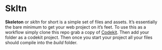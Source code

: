 # Skltn

**Skeleton** or *skltn* for short is a simple set of files and assets. It’s essentially the bare minimum to get your web project on it’s feet. To use this as a workflow simply clone this repo grab a copy of [Codekit](http://incident57.com/codekit/). Then add your folder as a codekit project. Then once you start your project all your files should compile into the *build* folder.
